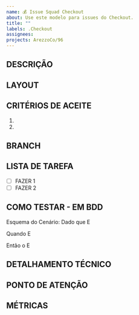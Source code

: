 ```yaml
---
name: 💰 Issue Squad Checkout
about: Use este modelo para issues do Checkout.
title: ""
labels: .Checkout
assignees:
projects: ArezzoCo/96
---
```


## DESCRIÇÃO

<!-- SE BUG
### EVIDENCIAS DOS ERRO

### COMO SIMULAR
-->

## LAYOUT

## CRITÉRIOS DE ACEITE
1.
2.

## BRANCH

## LISTA DE TAREFA
- [ ] FAZER 1
- [ ] FAZER 2

## COMO TESTAR - EM BDD

Esquema do Cenário:
  Dado   que
  E

  Quando
  E

  Então  o
  E

## DETALHAMENTO TÉCNICO

## PONTO DE ATENÇÃO

## MÉTRICAS


